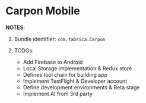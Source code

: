 # Carpon Mobile

**NOTES**:

1. Bundle identifier: `com.fabrica.Carpon`

2. TODOs:
    - Add Firebase to Android
    - Local Storage implementation & Redux store
    - Defines tool chain for building app
    - Implement TestFlight & Developer account
    - Define development environments & Beta stage
    - Implement AI from 3rd party
